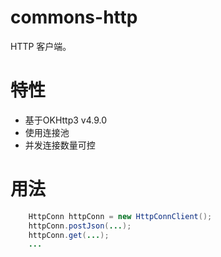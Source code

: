# commons-http

HTTP 客户端。

# 特性
- 基于OKHttp3 v4.9.0
- 使用连接池
- 并发连接数量可控

# 用法
```java
    HttpConn httpConn = new HttpConnClient();
    httpConn.postJson(...);
    httpConn.get(...);
    ...
```